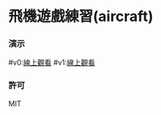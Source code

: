 飛機遊戲練習(aircraft)
=========================
### 演示
#v0:[線上觀看](http://virtools.github.io/pixijs_aircraft/v0/index.html)
#v1:[線上觀看](http://virtools.github.io/pixijs_aircraft/v1/index.html)
### 許可
MIT
